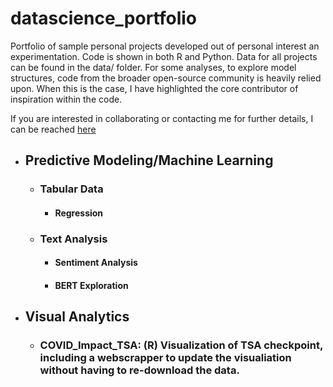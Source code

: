 # datascience_portfolio

Portfolio of sample personal projects developed out of personal interest an experimentation. Code is shown in both R and Python. Data for all projects can be found in the data/ folder. For some analyses, to explore model structures, code from the broader open-source community is heavily relied upon. When this is the case, I have highlighted the core contributor of inspiration within the code. 

If you are interested in collaborating or contacting me for further details, I can be reached [here](ddil2149@gmail.com)

- ## Predictive Modeling/Machine Learning
  - ### Tabular Data
    - #### Regression
  - ### Text Analysis
    - #### Sentiment Analysis
    - #### BERT Exploration

- ## Visual Analytics
  - ### COVID_Impact_TSA: (R) Visualization of TSA checkpoint, including a webscrapper to update the visualiation without having to re-download the data.
